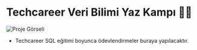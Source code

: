 # Techcareer Veri Bilimi Yaz Kampı 🚀✨

![Proje Görseli](https://github.com/berranuralinca/berranuralinca/raw/main/assets/SQL.jpg)

- Techcareer SQL eğitimi boyunca ödevlendirmeler buraya yapılacaktır.

